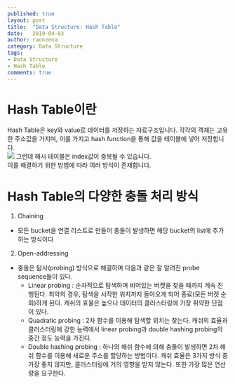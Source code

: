```yaml
---
published: true
layout: post
title:  "Data Structure: Hash Table"
date:   2019-04-03
author: raonzena 
category: Data Structure
tags:
- Data Structure
- Hash Table
comments: true
---
```


# Hash Table이란 #
Hash Table은 key와 value로 데이터를 저장하는 자료구조입니다.
각각의 객체는 고유한 주소값을 가지며, 이를 가지고 hash function을 통해 값을 테이블에 넣어 저장합니다.  
![](https://t1.daumcdn.net/cfile/tistory/236B1A4C56B4DE1F12)
그런데 해시 테이블은 index값이 중복될 수 있습니다.  
이를 해결하기 위한 방법에 따라 여러 방식이 존재합니다.  

# Hash Table의 다양한 충돌 처리 방식 #

1) Chaining
- 모든 bucket을 연결 리스트로 만들어 충돌이 발생하면 해당 bucket의 list에 추가하는 방식이다  
2) Open-addressing
- 충돌은 탐사(probing) 방식으로 해결하며 다음과 같은 잘 알려진 probe sequence들이 있다.
  - Linear probing : 순차적으로 탐색하며 비어있는 버켓을 찾을 때까지 계속 진행된다. 최악의 경우, 탐색을 시작한 위치까지 돌아오게 되어 종료(모든 버켓 순회)하게 된다. 캐쉬의 효율은 높으나 데이터의 클러스터링에 가장 취약한 단점이 있다.
  - Quadratic probing : 2차 함수를 이용해 탐색할 위치는 찾는다. 캐쉬의 효율과 클러스터링에 강한 능력에서 linear probing과 double hashing probing의 중간 정도 능력을 가진다.
  - Double hashing probing : 하나의 해쉬 함수에 의해 충돌이 발생하면 2차 해쉬 함수를 이용해 새로운 주소를 할당하는 방법이다. 캐쉬 효율은 3가지 방식 중 가장 좋지 않지만, 클러스터링에 거의 영향을 받지 않는다. 또한 가장 많은 연산량을 요구한다.